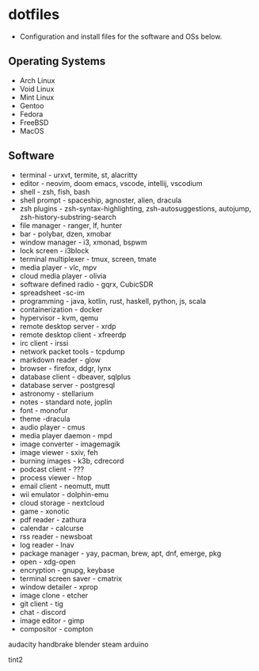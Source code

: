 # dotfiles

- Configuration  and install files for the software and OSs below.

## Operating Systems
- Arch Linux
- Void Linux
- Mint Linux
- Gentoo
- Fedora
- FreeBSD
- MacOS

## Software
- terminal - urxvt, termite, st, alacritty
- editor - neovim, doom emacs, vscode, intellij, vscodium
- shell - zsh, fish, bash
- shell prompt - spaceship, agnoster, alien, dracula
- zsh plugins - zsh-syntax-highlighting, zsh-autosuggestions, autojump, zsh-history-substring-search
- file manager - ranger, lf, hunter
- bar - polybar, dzen, xmobar
- window manager - i3, xmonad, bspwm
- lock screen - i3block
- terminal multiplexer - tmux, screen, tmate
- media player - vlc, mpv
- cloud media player - olivia
- software defined radio - gqrx, CubicSDR
- spreadsheet -sc-im
- programming - java, kotlin, rust, haskell, python, js, scala
- containerization - docker
- hypervisor - kvm, qemu
- remote desktop server - xrdp
- remote desktop client - xfreerdp
- irc client - irssi
- network packet tools - tcpdump
- markdown reader - glow
- browser - firefox, ddgr, lynx
- database client - dbeaver, sqlplus
- database server - postgresql
- astronomy - stellarium
- notes - standard note, joplin
- font - monofur
- theme -dracula
- audio player - cmus
- media player daemon - mpd
- image converter - imagemagik
- image viewer - sxiv, feh
- burning images - k3b, cdrecord
- podcast client - ???
- process viewer - htop
- email client - neomutt, mutt
- wii emulator - dolphin-emu
- cloud storage - nextcloud
- game - xonotic
- pdf reader - zathura
- calendar - calcurse
- rss reader - newsboat
- log reader - lnav
- package manager - yay, pacman, brew, apt, dnf, emerge, pkg
- open - xdg-open
- encryption - gnupg, keybase
- terminal screen saver - cmatrix
- window detailer - xprop
- image clone - etcher
- git client - tig
- chat - discord
- image editor - gimp
- compositor - compton

audacity
handbrake
blender
steam
arduino

tint2

